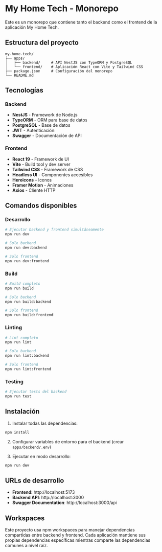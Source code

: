 # My Home Tech - Monorepo

Este es un monorepo que contiene tanto el backend como el frontend de la aplicación My Home Tech.

## Estructura del proyecto

```
my-home-tech/
├── apps/
│   ├── backend/     # API NestJS con TypeORM y PostgreSQL
│   └── frontend/    # Aplicación React con Vite y Tailwind CSS
├── package.json     # Configuración del monorepo
└── README.md
```

## Tecnologías

### Backend
- **NestJS** - Framework de Node.js
- **TypeORM** - ORM para base de datos
- **PostgreSQL** - Base de datos
- **JWT** - Autenticación
- **Swagger** - Documentación de API

### Frontend  
- **React 19** - Framework de UI
- **Vite** - Build tool y dev server
- **Tailwind CSS** - Framework de CSS
- **Headless UI** - Componentes accesibles
- **Heroicons** - Iconos
- **Framer Motion** - Animaciones
- **Axios** - Cliente HTTP

## Comandos disponibles

### Desarrollo
```bash
# Ejecutar backend y frontend simultáneamente
npm run dev

# Solo backend
npm run dev:backend

# Solo frontend  
npm run dev:frontend
```

### Build
```bash
# Build completo
npm run build

# Solo backend
npm run build:backend

# Solo frontend
npm run build:frontend
```

### Linting
```bash
# Lint completo
npm run lint

# Solo backend
npm run lint:backend

# Solo frontend
npm run lint:frontend
```

### Testing
```bash
# Ejecutar tests del backend
npm run test
```

## Instalación

1. Instalar todas las dependencias:
```bash
npm install
```

2. Configurar variables de entorno para el backend (crear `apps/backend/.env`)

3. Ejecutar en modo desarrollo:
```bash
npm run dev
```

## URLs de desarrollo

- **Frontend**: http://localhost:5173
- **Backend API**: http://localhost:3000
- **Swagger Documentation**: http://localhost:3000/api

## Workspaces

Este proyecto usa npm workspaces para manejar dependencias compartidas entre backend y frontend. Cada aplicación mantiene sus propias dependencias específicas mientras comparte las dependencias comunes a nivel raíz.
